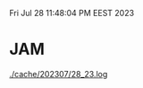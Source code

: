 Fri Jul 28 11:48:04 PM EEST 2023
# JAM
<a href='./cache/202307/28_23.log'>./cache/202307/28_23.log</a>
